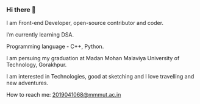 ### Hi there 👋

<!--
**neha2233/neha2233** is a ✨ _special_ ✨ repository because its `README.md` (this file) appears on your GitHub profile.

Here are some ideas to get you started:

-->
 I am Front-end Developer, open-source contributor and coder.

 I’m currently learning DSA.

 Programming language - C++, Python.

 I am persuing my graduation at Madan Mohan Malaviya University of Technology, Gorakhpur.

 I am interested in Technologies, good at sketching and I love travelling and new adventures.

 How to reach me: 2019041068@mmmut.ac.in
